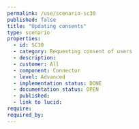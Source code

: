 ```yaml
---
permalink: /use/scenario-sc30
published: false
title: "Updating consents"
type: scenario
properties:
  - id: SC30
  - category: Requesting consent of users
  - description: 
  - customer: All
  - component: Connector
  - level: Advanced
  - implementation status: DONE
  - documentation status: OPEN
  - published: 
  - link to lucid: 
require:
required_by:
---
```

